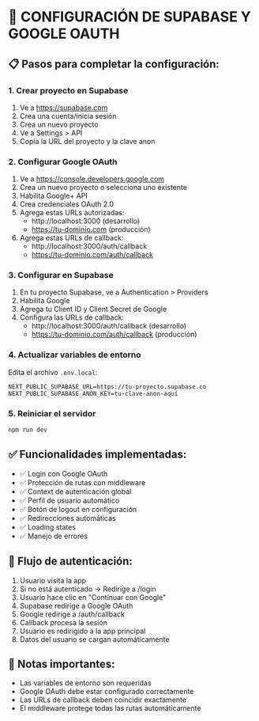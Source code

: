 # 🔐 CONFIGURACIÓN DE SUPABASE Y GOOGLE OAUTH

## 📋 Pasos para completar la configuración:

### 1. Crear proyecto en Supabase
1. Ve a https://supabase.com
2. Crea una cuenta/inicia sesión
3. Crea un nuevo proyecto
4. Ve a Settings > API
5. Copia la URL del proyecto y la clave anon

### 2. Configurar Google OAuth
1. Ve a https://console.developers.google.com
2. Crea un nuevo proyecto o selecciona uno existente
3. Habilita Google+ API
4. Crea credenciales OAuth 2.0
5. Agrega estas URLs autorizadas:
   - http://localhost:3000 (desarrollo)
   - https://tu-dominio.com (producción)
6. Agrega estas URLs de callback:
   - http://localhost:3000/auth/callback
   - https://tu-dominio.com/auth/callback

### 3. Configurar en Supabase
1. En tu proyecto Supabase, ve a Authentication > Providers
2. Habilita Google
3. Agrega tu Client ID y Client Secret de Google
4. Configura las URLs de callback:
   - http://localhost:3000/auth/callback (desarrollo)
   - https://tu-dominio.com/auth/callback (producción)

### 4. Actualizar variables de entorno
Edita el archivo `.env.local`:

```
NEXT_PUBLIC_SUPABASE_URL=https://tu-proyecto.supabase.co
NEXT_PUBLIC_SUPABASE_ANON_KEY=tu-clave-anon-aquí
```

### 5. Reiniciar el servidor
```bash
npm run dev
```

## ✅ Funcionalidades implementadas:

- ✅ Login con Google OAuth
- ✅ Protección de rutas con middleware
- ✅ Context de autenticación global
- ✅ Perfil de usuario automático
- ✅ Botón de logout en configuración
- ✅ Redirecciones automáticas
- ✅ Loading states
- ✅ Manejo de errores

## 🔄 Flujo de autenticación:

1. Usuario visita la app
2. Si no está autenticado → Redirige a /login
3. Usuario hace clic en "Continuar con Google"
4. Supabase redirige a Google OAuth
5. Google redirige a /auth/callback
6. Callback procesa la sesión
7. Usuario es redirigido a la app principal
8. Datos del usuario se cargan automáticamente

## 🚨 Notas importantes:

- Las variables de entorno son requeridas
- Google OAuth debe estar configurado correctamente
- Las URLs de callback deben coincidir exactamente
- El middleware protege todas las rutas automáticamente
